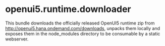 # openui5.runtime.downloader
This bundle downloads the officially released OpenUI5 runtime zip from http://openui5.hana.ondemand.com/downloads, unpacks them locally and exposes them in the node_modules directory to be consumable by a static webserver.
